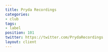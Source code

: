 ```yaml
---
title: Pryda Recordings
categories:
- club
tags:
- label
position: 101
twitter: https://twitter.com/PrydaRecordings
layout: client
---
```


